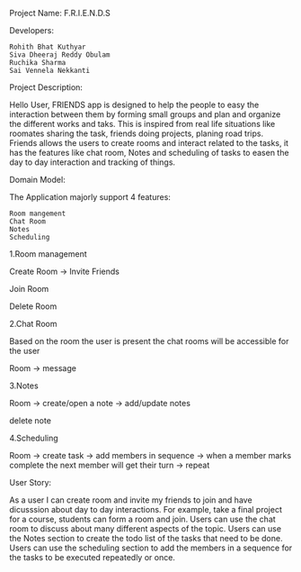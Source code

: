 
Project Name: F.R.I.E.N.D.S

Developers:

    Rohith Bhat Kuthyar
    Siva Dheeraj Reddy Obulam
    Ruchika Sharma
    Sai Vennela Nekkanti

Project Description:

Hello User, FRIENDS app is designed to help the people to easy the interaction between them by forming small groups and plan and organize the different works and taks. This is inspired from real life situations like roomates sharing the task, friends doing projects, planing road trips. Friends allows the users to create rooms and interact related to the tasks, it has the features like chat room, Notes and scheduling of tasks to easen the day to day interaction and tracking of things.

Domain Model:

The Application majorly support 4 features:

    Room mangement
    Chat Room
    Notes
    Scheduling

1.Room management

Create Room -> Invite Friends

Join Room

Delete Room

2.Chat Room

Based on the room the user is present the chat rooms will be accessible for the user

Room -> message

3.Notes

Room -> create/open a note -> add/update notes

delete note

4.Scheduling

Room -> create task -> add members in sequence -> when a member marks complete the next member will get their turn -> repeat

User Story:

As a user I can create room and invite my friends to join and have dicusssion about day to day interactions. For example, take a final project for a course, students can form a room and join. Users can use the chat room to discuss about many different aspects of the topic. Users can use the Notes section to create the todo list of the tasks that need to be done. Users can use the scheduling section to add the members in a sequence for the tasks to be executed repeatedly or once.
